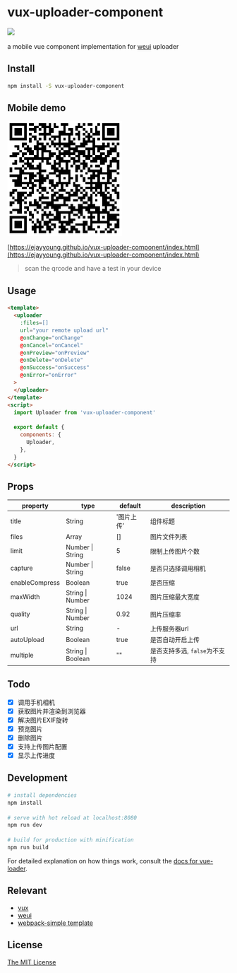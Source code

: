 # vux-uploader-component
![](https://www.travis-ci.org/eJayYoung/vux-uploader-component.svg?branch=master)

a mobile vue component implementation for [weui](https://weui.io/weui.js/) uploader

## Install
```bash
npm install -S vux-uploader-component
```


## Mobile demo
![](./assets/qrcode.png)

[https://ejayyoung.github.io/vux-uploader-component/index.html](https://ejayyoung.github.io/vux-uploader-component/index.html)
> scan the qrcode and have a test in your device

## Usage
```html
<template>
  <uploader
    :files=[]
    url="your remote upload url"
    @onChange="onChange"
    @onCancel="onCancel"
    @onPreview="onPreview"
    @onDelete="onDelete"
    @onSuccess="onSuccess"
    @onError="onError"
  >
  </uploader>
</template>
<script>
  import Uploader from 'vux-uploader-component'

  export default {
    components: {
      Uploader,
    },
  }
</script>
```

## Props

property | type | default | description
---------| ---- | ------- | -----------
title | String | '图片上传' | 组件标题
files | Array | [] | 图片文件列表
limit | Number \| String | 5 | 限制上传图片个数
capture | Number \| String | false | 是否只选择调用相机
enableCompress | Boolean | true | 是否压缩
maxWidth | String \| Number | 1024 | 图片压缩最大宽度
quality | String \| Number | 0.92 | 图片压缩率
url | String | - | 上传服务器url
autoUpload | Boolean | true | 是否自动开启上传
multiple | String \| Boolean | "" | 是否支持多选, `false`为不支持

## Todo
- [x] 调用手机相机
- [x] 获取图片并渲染到浏览器
- [x] 解决图片EXIF旋转
- [x] 预览图片
- [x] 删除图片
- [x] 支持上传图片配置
- [x] 显示上传进度

## Development

```bash
# install dependencies
npm install

# serve with hot reload at localhost:8080
npm run dev

# build for production with minification
npm run build
```

For detailed explanation on how things work, consult the [docs for vue-loader](http://vuejs.github.io/vue-loader).

## Relevant
- [vux](https://github.com/airyland/vux)
- [weui](https://github.com/weui/weui)
- [webpack-simple template](https://github.com/vuejs-templates/webpack-simple)

## License
[The MIT License](http://opensource.org/licenses/MIT)
